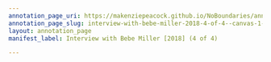 ```yaml
---
annotation_page_uri: https://makenziepeacock.github.io/NoBoundaries/annotations/interview-with-bebe-miller-2018-4-of-4--canvas-1-gesel-mason.json
annotation_page_slug: interview-with-bebe-miller-2018-4-of-4--canvas-1-gesel-mason
layout: annotation_page
manifest_label: Interview with Bebe Miller [2018] (4 of 4)

---
```

